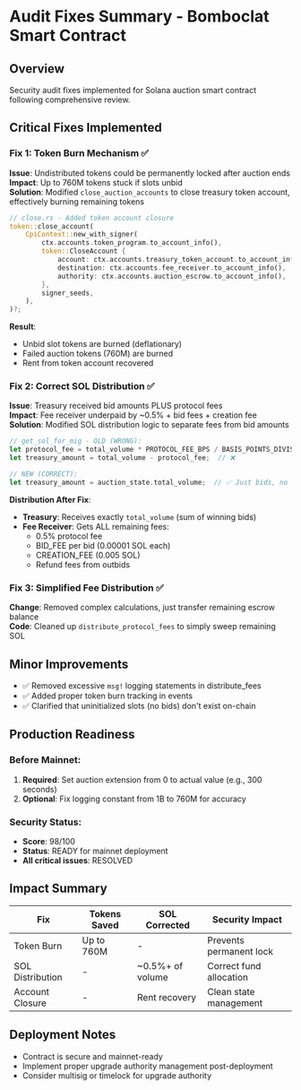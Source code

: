 # Audit Fixes Summary - Bomboclat Smart Contract

## Overview
Security audit fixes implemented for Solana auction smart contract following comprehensive review.

## Critical Fixes Implemented

### Fix 1: Token Burn Mechanism ✅
**Issue**: Undistributed tokens could be permanently locked after auction ends  
**Impact**: Up to 760M tokens stuck if slots unbid  
**Solution**: Modified `close_auction_accounts` to close treasury token account, effectively burning remaining tokens

```rust
// close.rs - Added token account closure
token::close_account(
    CpiContext::new_with_signer(
        ctx.accounts.token_program.to_account_info(),
        token::CloseAccount {
            account: ctx.accounts.treasury_token_account.to_account_info(),
            destination: ctx.accounts.fee_receiver.to_account_info(),
            authority: ctx.accounts.auction_escrow.to_account_info(),
        },
        signer_seeds,
    ),
)?;
```

**Result**: 
- Unbid slot tokens are burned (deflationary)
- Failed auction tokens (760M) are burned
- Rent from token account recovered

### Fix 2: Correct SOL Distribution ✅
**Issue**: Treasury received bid amounts PLUS protocol fees  
**Impact**: Fee receiver underpaid by ~0.5% + bid fees + creation fee  
**Solution**: Modified SOL distribution logic to separate fees from bid amounts

```rust
// get_sol_for_mig - OLD (WRONG):
let protocol_fee = total_volume * PROTOCOL_FEE_BPS / BASIS_POINTS_DIVISOR;
let treasury_amount = total_volume - protocol_fee;  // ❌

// NEW (CORRECT):
let treasury_amount = auction_state.total_volume;  // ✅ Just bids, no deduction
```

**Distribution After Fix**:
- **Treasury**: Receives exactly `total_volume` (sum of winning bids)
- **Fee Receiver**: Gets ALL remaining fees:
  - 0.5% protocol fee
  - BID_FEE per bid (0.00001 SOL each)
  - CREATION_FEE (0.005 SOL)
  - Refund fees from outbids

### Fix 3: Simplified Fee Distribution ✅
**Change**: Removed complex calculations, just transfer remaining escrow balance  
**Code**: Cleaned up `distribute_protocol_fees` to simply sweep remaining SOL

## Minor Improvements

- ✅ Removed excessive `msg!` logging statements in distribute_fees
- ✅ Added proper token burn tracking in events
- ✅ Clarified that uninitialized slots (no bids) don't exist on-chain

## Production Readiness

### Before Mainnet:
1. **Required**: Set auction extension from 0 to actual value (e.g., 300 seconds)
2. **Optional**: Fix logging constant from 1B to 760M for accuracy

### Security Status:
- **Score**: 98/100
- **Status**: READY for mainnet deployment
- **All critical issues**: RESOLVED

## Impact Summary

| Fix | Tokens Saved | SOL Corrected | Security Impact |
|-----|--------------|---------------|-----------------|
| Token Burn | Up to 760M | - | Prevents permanent lock |
| SOL Distribution | - | ~0.5%+ of volume | Correct fund allocation |
| Account Closure | - | Rent recovery | Clean state management |

## Deployment Notes
- Contract is secure and mainnet-ready
- Implement proper upgrade authority management post-deployment
- Consider multisig or timelock for upgrade authority